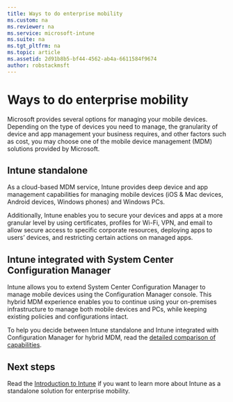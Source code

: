 ```yaml
---
title: Ways to do enterprise mobility
ms.custom: na
ms.reviewer: na
ms.service: microsoft-intune
ms.suite: na
ms.tgt_pltfrm: na
ms.topic: article
ms.assetid: 2d91b8b5-bf44-4562-ab4a-6611584f9674
author: robstackmsft
---
```

# Ways to do enterprise mobility

Microsoft provides several options for managing your mobile devices. Depending on the type of devices you need to manage, the granularity of device and app management your business requires, and other factors such as cost, you may choose one of the mobile device management (MDM) solutions provided by Microsoft.

<!-- deprecated
## MDM for Office 365

If your organization has an Office 365 subscription, you can use the inbuilt MDM capabilities to enroll devices that connect to your organization, create and manage device security policies, remotely wipe devices, and view detailed device reports. These capabilities are included in your Office 365 subscription at no extra cost.

However, MDM in Office 365 is limited to managing mobile devices such as iPhones, iPads, Android devices, and Windows phones. If you also need to manage PCs, you will need to purchase an Intune standalone subscription or use Intune with System Center Configuration Manager. Office 365 provides limited management capabilities as compared to Intune. Learn more about the differences between [MDM in Office 365 and Intune](choose-between-intune-and-mdm-for-office-365.md)

>[!TIP] You need to activate Mobile Management in your Office 365 subscription before you can start managing devices. To know more about managing mobile devices in Office 365, please [visit our Office support site](https://technet.microsoft.com/library/ms.o365.cc.devicepolicysupporteddevice.aspx).
-->

## Intune standalone

As a cloud-based MDM service, Intune provides deep device and app management capabilities for managing mobile devices (iOS & Mac devices, Android devices, Windows phones) and Windows PCs. <!--The ability to manage Windows PCs is one of the key deciding factors between using your existing Office 365 subscription or purchasing an Intune subscription.-->

Additionally, Intune enables you to secure your devices and apps at a more granular level by using certificates, profiles for Wi-Fi, VPN, and email to allow secure access to specific corporate resources, deploying apps to users’ devices, and restricting certain actions on managed apps.  

<!-- deprecated
Learn more about the differences between [MDM in Office 365 and Intune](choose-between-intune-and-mdm-for-office-365.html).

>[!NOTE] Administrators can manage users and their mobile devices using both Intune and Office 365 concurrently on the same tenant. This lets you decided which solution is the best solution for specific users and their corresponding devices. You can then specify whether a user and his or her devices are managed with Office 365 MDM or the more feature-rich Intune management solution.
-->

## Intune integrated with System Center Configuration Manager
Intune allows you to extend System Center Configuration Manager to manage mobile devices using the Configuration Manager console. This hybrid MDM experience enables you to continue using your on-premises infrastructure to manage both mobile devices and PCs, while keeping existing policies and configurations intact.  

To help you decide between Intune standalone and Intune integrated with Configuration Manager for hybrid MDM, read the [detailed comparison of capabilities](choose-between-intune-and-hybrid.md).

<!-- unnecessary important here
>[!IMPORTANT] Once you choose Intune with System Center Configuration Manager, Configuration Manager takes over management of your mobile devices and there is no easy way to switch to Intune.
-->

## Next steps
Read the [Introduction to Intune](introduction-to-microsoft-intune.md) if you want to learn more about Intune as a standalone solution for enterprise mobility.
